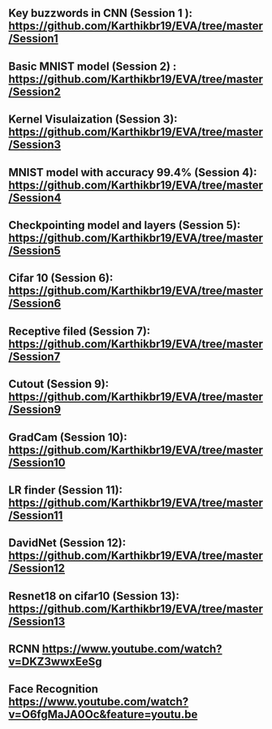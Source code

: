## Key buzzwords in CNN (Session 1 ): https://github.com/Karthikbr19/EVA/tree/master/Session1

## Basic MNIST model (Session 2) : https://github.com/Karthikbr19/EVA/tree/master/Session2

## Kernel Visulaization (Session 3): https://github.com/Karthikbr19/EVA/tree/master/Session3

## MNIST model with accuracy 99.4% (Session 4): https://github.com/Karthikbr19/EVA/tree/master/Session4

## Checkpointing model and layers (Session 5): https://github.com/Karthikbr19/EVA/tree/master/Session5
 
## Cifar 10 (Session 6): https://github.com/Karthikbr19/EVA/tree/master/Session6

## Receptive filed (Session 7): https://github.com/Karthikbr19/EVA/tree/master/Session7

## Cutout (Session 9): https://github.com/Karthikbr19/EVA/tree/master/Session9

## GradCam (Session 10): https://github.com/Karthikbr19/EVA/tree/master/Session10

## LR finder (Session 11): https://github.com/Karthikbr19/EVA/tree/master/Session11

## DavidNet (Session 12): https://github.com/Karthikbr19/EVA/tree/master/Session12

## Resnet18 on cifar10 (Session 13): https://github.com/Karthikbr19/EVA/tree/master/Session13


## RCNN https://www.youtube.com/watch?v=DKZ3wwxEeSg

## Face Recognition https://www.youtube.com/watch?v=O6fgMaJA0Oc&feature=youtu.be
